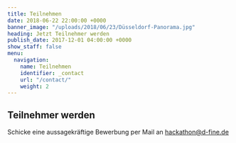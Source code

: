 ```yaml
---
title: Teilnehmen
date: 2018-06-22 22:00:00 +0000
banner_image: "/uploads/2018/06/23/Düsseldorf-Panorama.jpg"
heading: Jetzt Teilnehmer werden
publish_date: 2017-12-01 04:00:00 +0000
show_staff: false
menu:
  navigation:
    name: Teilnehmen
    identifier: _contact
    url: "/contact/"
    weight: 2
---
```

## Teilnehmer werden

Schicke eine aussagekräftige Bewerbung per Mail an hackathon@d-fine.de